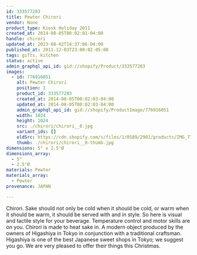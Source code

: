 ```yaml
---
id: 333577283
title: Pewter Chirori
vendor: None
product_type: Kiosk Holiday 2011
created_at: 2014-08-05T00:02:01-04:00
handle: chirori
updated_at: 2023-08-02T14:37:06-04:00
published_at: 2011-12-03T23:00:02-05:00
tags: gifts, kitchen
status: active
admin_graphql_api_id: gid://shopify/Product/333577283
images:
  - id: 776916051
    alt: Pewter Chirori
    position: 1
    product_id: 333577283
    created_at: 2014-08-05T00:02:03-04:00
    updated_at: 2014-08-05T00:02:03-04:00
    admin_graphql_api_id: gid://shopify/ProductImage/776916051
    width: 1024
    height: 1024
    src: ./chirori/chirori__0.jpg
    variant_ids: []
    oldSrc: https://cdn.shopify.com/s/files/1/0589/2901/products/IMG_7736.jpeg?v=1407211323
    thumb: ./chirori/chirori__0-thumb.jpg
dimensions: 5" x 2.5"Ø
dimensions_array:
  - 5"
  - 2.5"Ø
materials: Pewter
materials_array:
  - Pewter
provenance: JAPAN

---
```


Chirori. Sake should not only be cold when it should be cold, or warm when it should be warm, it should be served with and in style. So here is visual and tactile style for your beverage. Temperature control and motor skills are on you. Chirori is made to heat sake in. A modern object produced by the owners of Higashiya in Tokyo in conjunction with a traditional craftsman. Higashiya is one of the best Japanese sweet shops in Tokyo; we suggest you go. We are very pleased to offer their things this Christmas.